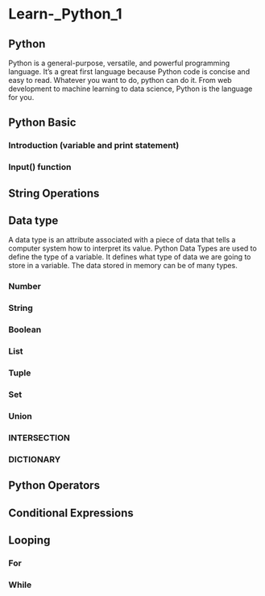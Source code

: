 # Learn-_Python_1

## Python
Python is a general-purpose, versatile, and powerful programming language. It’s a great first language because Python code is concise and easy to read. Whatever you want to do, python can do it. From web development to machine learning to data science, Python is the language for you.

## Python Basic

### Introduction (variable and print statement)
### Input() function
## String Operations 


## Data type
A data type is an attribute associated with a piece of data that tells a computer system how to interpret its value. Python Data Types are used to define the type of a variable. It defines what type of data we are going to store in a variable. The data stored in memory can be of many types.

### Number
### String
### Boolean
### List
### Tuple
### Set 
### Union
### INTERSECTION
### DICTIONARY

## Python Operators

## Conditional Expressions

## Looping
### For
### While
